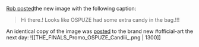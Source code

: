 [Rob posted](https://discord.com/channels/1008696016318513243/1011929497139953744/1035893859709878414)the new image with the following caption:
> Hi there.!
> Looks like OSPUZE had some extra candy in the bag.!!!

An identical copy of the image was [posted](https://discord.com/channels/1008696016318513243/1031539174743998526/1034504554085097583) to the brand new \#official-art the next day: ![[THE_FINALS_Promo_OSPUZE_Candiii_.png | 1300]]




